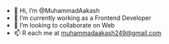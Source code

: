 - 👋 Hi, I’m @MuhammadAakash
- 🌱 I’m currently working as a Frontend Developer
- 💞️ I’m looking to collaborate on Web
- 📫 R each me at muhammadaakash249@gmail.com

<!---
MuhammadAakash/MuhammadAakash is a ✨ special ✨ repository because its `README.md` (this file) appears on your GitHub profile.
You can click the Preview link to take a look at your changes.
--->
